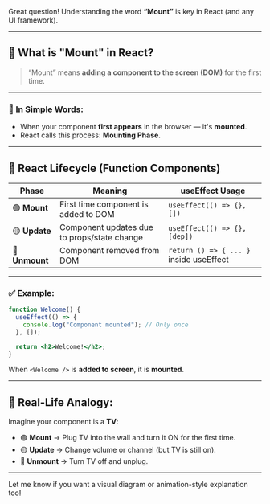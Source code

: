 Great question! Understanding the word **“Mount”** is key in React (and any UI framework).

---

## 📌 **What is "Mount" in React?**

> “Mount” means **adding a component to the screen (DOM)** for the first time.

---

### 🧠 In Simple Words:

* When your component **first appears** in the browser — it's **mounted**.
* React calls this process: **Mounting Phase**.

---

## 🔄 React Lifecycle (Function Components)

| Phase          | Meaning                                     | useEffect Usage                         |
| -------------- | ------------------------------------------- | --------------------------------------- |
| 🟢 **Mount**   | First time component is added to DOM        | `useEffect(() => {}, [])`               |
| 🟡 **Update**  | Component updates due to props/state change | `useEffect(() => {}, [dep])`            |
| 🔴 **Unmount** | Component removed from DOM                  | `return () => { ... }` inside useEffect |

---

### ✅ Example:

```jsx
function Welcome() {
  useEffect(() => {
    console.log("Component mounted"); // Only once
  }, []);

  return <h2>Welcome!</h2>;
}
```

When `<Welcome />` is **added to screen**, it is **mounted**.

---

## 🧩 Real-Life Analogy:

Imagine your component is a **TV**:

* 🟢 **Mount** → Plug TV into the wall and turn it ON for the first time.
* 🟡 **Update** → Change volume or channel (but TV is still on).
* 🔴 **Unmount** → Turn TV off and unplug.

---

Let me know if you want a visual diagram or animation-style explanation too!
